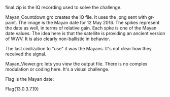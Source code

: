 final.zip is the IQ recording used to solve the challenge. 

Mayan_Countdown.grc creates the IQ file. It uses the .png sent with gr-paint. The image is the Mayan date for 12 May 2016. The spikes represent the date as well, in terms of relative gain. Each spke is one of the Mayan date values. The idea here is that the satellite is providing an ancient version of WWV. It is also clearly non-ballistic in behavior. 

The last civilization to "use" it was the Mayans. It's not clear how they received the signal. 

Mayan_Viewer.grc lets you view the output file. There is no complex modulation or coding here. It's a visual challenge. 

Flag is the Mayan date: 

Flag{13.0.3.7.19}
